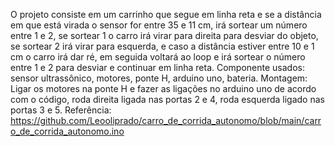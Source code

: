 O projeto consiste em um carrinho que segue em linha reta e se a distância em que está virada o sensor for entre 35 e 11 cm, irá sortear um número entre 1 e 2, se sortear 1 o carro irá virar para direita para desviar do objeto, se sortear 2 irá virar para esquerda,
e caso a distância estiver entre 10 e 1 cm o carro irá dar ré, em seguida voltará ao loop e irá sortear o número entre 1 e 2 para desviar e continuar em linha reta.
Componente usados: sensor ultrassônico, motores, ponte H, arduino uno, bateria.
Montagem: Ligar os motores na ponte H e fazer as ligações no arduino uno de acordo com o código, roda direita ligada nas portas 2 e 4, roda esquerda ligado nas portas 3 e 5.
Referência: https://github.com/Leooliprado/carro_de_corrida_autonomo/blob/main/carro_de_corrida_autonomo.ino
